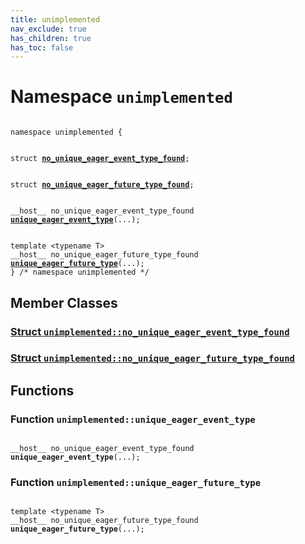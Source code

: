 ```yaml
---
title: unimplemented
nav_exclude: true
has_children: true
has_toc: false
---
```


# Namespace `unimplemented`

<code class="doxybook">
<span>namespace unimplemented {</span>
<br>
<span>struct <b><a href="/thrust/api/classes/structunimplemented_1_1no__unique__eager__event__type__found.html">no&#95;unique&#95;eager&#95;event&#95;type&#95;found</a></b>;</span>
<br>
<span>struct <b><a href="/thrust/api/classes/structunimplemented_1_1no__unique__eager__future__type__found.html">no&#95;unique&#95;eager&#95;future&#95;type&#95;found</a></b>;</span>
<br>
<span>__host__ no_unique_eager_event_type_found </span><span><b><a href="/thrust/api/namespaces/namespaceunimplemented.html#function-unique_eager_event_type">unique&#95;eager&#95;event&#95;type</a></b>(...);</span>
<br>
<span>template &lt;typename T&gt;</span>
<span>__host__ no_unique_eager_future_type_found </span><span><b><a href="/thrust/api/namespaces/namespaceunimplemented.html#function-unique_eager_future_type">unique&#95;eager&#95;future&#95;type</a></b>(...);</span>
<span>} /* namespace unimplemented */</span>
</code>

## Member Classes

<h3 id="struct-unimplemented::no_unique_eager_event_type_found">
<a href="/thrust/api/classes/structunimplemented_1_1no__unique__eager__event__type__found.html">Struct <code>unimplemented::no&#95;unique&#95;eager&#95;event&#95;type&#95;found</code>
</a>
</h3>

<h3 id="struct-unimplemented::no_unique_eager_future_type_found">
<a href="/thrust/api/classes/structunimplemented_1_1no__unique__eager__future__type__found.html">Struct <code>unimplemented::no&#95;unique&#95;eager&#95;future&#95;type&#95;found</code>
</a>
</h3>


## Functions

<h3 id="function-unique_eager_event_type">
Function <code>unimplemented::unique&#95;eager&#95;event&#95;type</code>
</h3>

<code class="doxybook">
<span>__host__ no_unique_eager_event_type_found </span><span><b>unique_eager_event_type</b>(...);</span></code>
<h3 id="function-unique_eager_future_type">
Function <code>unimplemented::unique&#95;eager&#95;future&#95;type</code>
</h3>

<code class="doxybook">
<span>template &lt;typename T&gt;</span>
<span>__host__ no_unique_eager_future_type_found </span><span><b>unique_eager_future_type</b>(...);</span></code>

